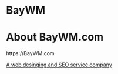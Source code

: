 # BayWM
<h1>About BayWM.com</h1>
https://BayWM.com 

<a href=https://BayWM.com>A web desinging and SEO service company </a>
